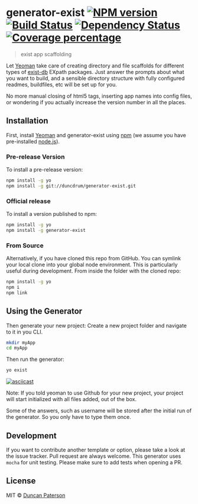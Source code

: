 # generator-exist [![NPM version][npm-image]][npm-url] [![Build Status][travis-image]][travis-url] [![Dependency Status][daviddm-image]][daviddm-url] [![Coverage percentage][coveralls-image]][coveralls-url]
> exist app scaffolding

Let [Yeoman](http://yeoman.io) take care of creating directory and file scaffolds for different types of [exist-db](https://exist-db.org) EXpath packages. Just answer the prompts about what you want to build, and a sensible directory structure with fully configured readmes, buildfiles, etc will be set up for you.

No more manual closing of html5 tags, inserting app names into config files, or wondering if you actually increase the version number in all the places.

## Installation

First, install [Yeoman](http://yeoman.io) and generator-exist using [npm](https://www.npmjs.com/) (we assume you have pre-installed [node.js](https://nodejs.org/)).

### Pre-release Version
To install a pre-release version:
```bash
npm install -g yo
npm install -g git://duncdrum/generator-exist.git
```

### Official release
To install a version published to npm:
```bash
npm install -g yo
npm install -g generator-exist
```

### From Source
Alternatively, if you have cloned this repo from GitHub. You can symlink your local clone into your global node environment. This is particularly useful during development. From inside the folder with the cloned repo:
```bash
npm install -g yo
npm i
npm link
```

## Using the Generator
Then generate your new project: Create a new project folder and navigate to it in you CLI.

```bash
mkdir myApp
cd myApp
```

Then run the generator:
```bash
yo exist
```

[![asciicast](https://asciinema.org/a/MqB6TyzdyBJImItHLsfC99Ufj.png)](https://asciinema.org/a/MqB6TyzdyBJImItHLsfC99Ufj)

Note: If you told yeoman to use Github for your new project, your project will start initialized with all files added, out of the box.

Some of the answers, such as username will be stored after the initial run of the generator. So you only have to type them once.

## Development
If you want to contribute another template or option, please take a look at the issue tracker. Pull request are always welcome. This generator uses `mocha` for unit testing. Please make sure to add tests when opening a PR.

## License

MIT © [Duncan Paterson](https://github.com/duncdrum)


[npm-image]: https://badge.fury.io/js/generator-exist.svg
[npm-url]: https://npmjs.org/package/generator-exist
[travis-image]: https://travis-ci.com/duncdrum/generator-exist.svg?token=qpLmm7SAUYJsXY8vZsRs&branch=master
[travis-url]: https://travis-ci.com/duncdrum/generator-exist
[daviddm-image]: https://david-dm.org/duncdrum/generator-exist.svg?theme=shields.io
[daviddm-url]: https://david-dm.org/duncdrum/generator-exist
[coveralls-image]: https://coveralls.io/repos/duncdrum/generator-exist/badge.svg
[coveralls-url]: https://coveralls.io/r/duncdrum/generator-exist
